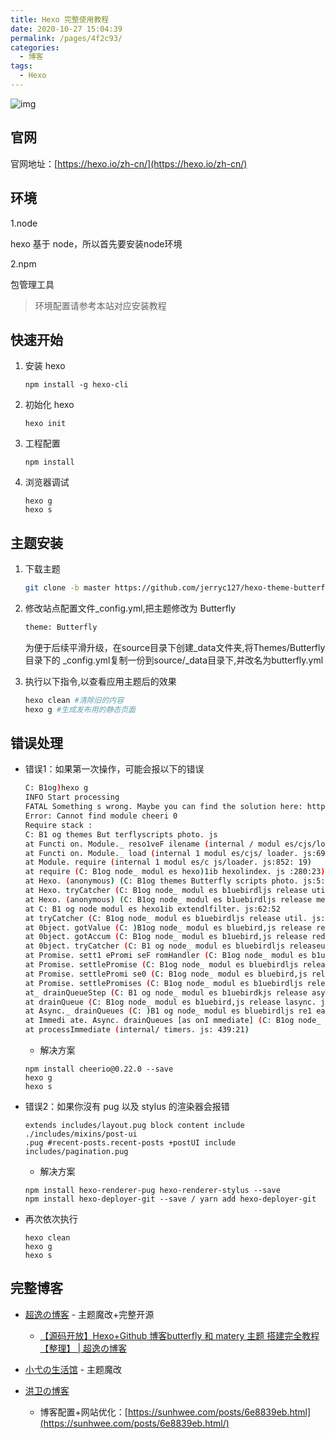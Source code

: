 ```yaml
---
title: Hexo 完整使用教程
date: 2020-10-27 15:04:39
permalink: /pages/4f2c93/
categories:
  - 博客
tags:
  - Hexo
---
```


![img](https://static.zhmbo.cn/img/20201029172757.png)

## 官网

官网地址：[https://hexo.io/zh-cn/](https://hexo.io/zh-cn/)

<!-- more -->

## 环境

1.node

hexo 基于 node，所以首先要安装node环境

2.npm

包管理工具

> 环境配置请参考本站对应安装教程

## 快速开始

1. 安装 hexo

   ``` shell
   npm install -g hexo-cli
   ```

2. 初始化 hexo

    ``` shell
    hexo init
    ```

3. 工程配置

    ``` shell
    npm install
    ```

4. 浏览器调试

    ``` shell
    hexo g
    hexo s
    ```

## 主题安装

1. 下载主题

    ``` sh
    git clone -b master https://github.com/jerryc127/hexo-theme-butterfly.git themes/Butterfly
    ```

2. 修改站点配置文件_config.yml,把主题修改为 Butterfly

    ``` sh
    theme: Butterfly
    ```

    为便于后续平滑升级，在source目录下创建_data文件夹,将Themes/Butterfly目录下的		 _config.yml复制一份到source/_data目录下,并改名为butterfly.yml

3. 执行以下指令,以查看应用主题后的效果

    ``` sh
    hexo clean #清除旧的内容
    hexo g #生成发布用的静态页面
    ```

## 错误处理

- 错误1：如果第一次操作，可能会报以下的错误

    ``` sh
    C: B1og)hexo g
    INFO Start processing
    FATAL Something s wrong. Maybe you can find the solution here: https:l /hexo. io/ docs/ troub1 eshooting. htm1
    Error: Cannot find module cheeri 0
    Require stack :
    C: B1 og themes But terflyscripts photo. js
    at Functi on. Module._ reso1veF ilename (internal / modul es/cjs/loader. js:797:15)
    at Functi on. Module._ load (internal 1 modul es/cjs/ loader. js:690:27)
    at Module. require (internal 1 modul es/c js/loader. js:852: 19)
    at require (C: B1og node_ modul es hexo)1ib hexolindex. js :280:23)
    at Hexo. (anonymous) (C: B1og themes Butterfly scripts photo. js:5: 19)
    at Hexo. tryCatcher (C: B1og node_ modul es b1uebirdljs release util. js:16:23)
    at Hexo. (anonymous) (C: B1og node_ modul es b1uebirdljs release method. js:15 :34)
    at C: B1 og node modul es hexo1ib extendlfilter. js:62:52
    at tryCatcher (C: B1og node_ modul es b1uebirdljs release util. js:16:23)
    at 0bject. gotValue (C: )B1og node_ modul es bluebird,js release reduce. js: 166:18)
    at 0bject. gotAccum (C: B1og node_ modul es b1uebird,js release reduce. js: 155:25 )
    at 0bject. tryCatcher (C: B1 og node_ modul es bluebirdljs releaseutil. js: 16:23)
    at Promise. sett1 ePromi seF romHandler (C: B1og node_ modul es b1uebirdjs rel ease promi se. js:547:31)
    at Promise. settlePromise (C: B1og node_ modul es bluebirdljs release promise. js :604: 18)
    at Promise. settlePromi se0 (C: B1og node_ modul es bluebird,js rel ease promise. js :649: 10)
    at Promise. settlePromises (C: B1og node_ modul es b1uebirdljs release promi se. js:729:18)
    at_ drainQueueStep (C: B1 og node_ modul es b1uebirdkjs release async. js:93:12)
    at drainQueue (C: B1og node_ modul es b1uebird,js release lasync. js:86:9)
    at Async._ drainQueues (C: )B1 og node_ modul es bluebirdljs re1 ease lasync. js: 102:5)
    at Immedi ate. Async. drainQueues [as onI mmediate] (C: B1og node_ modul es b1uebirdlisrelease)async. js:15:14)
    at processImmediate (internal/ timers. js: 439:21)
    ```

    - 解决方案

    ```  shell
    npm install cheerio@0.22.0 --save
    hexo g
    hexo s
    ```

- 错误2：如果你沒有 pug 以及 stylus 的渲染器会报错

    ``` shell
    extends includes/layout.pug block content include ./includes/mixins/post-ui
    .pug #recent-posts.recent-posts +postUI include includes/pagination.pug
    ```

    - 解决方案

    ``` shell
    npm install hexo-renderer-pug hexo-renderer-stylus --save
    npm install hexo-deployer-git --save / yarn add hexo-deployer-git
    ```

- 再次依次执行

    ``` shell
    hexo clean
    hexo g
    hexo s
    ```

## 完整博客

- [超逸の博客](https://yangchaoyi.vip/) - 主题魔改+完整开源
  - [【源码开放】Hexo+Github 博客butterfly 和 matery 主题 搭建完全教程【整理】 | 超逸の博客](https://yangchaoyi.vip/posts/520520/#%E5%8F%8B%E9%93%BE%E6%A0%B7%E5%BC%8F%E7%BE%8E%E5%8C%96)

- [小弋の生活馆](https://lovelijunyi.gitee.io/) - 主题魔改
- [洪卫の博客](https://sunhwee.com/)
  - 博客配置+网站优化：[https://sunhwee.com/posts/6e8839eb.html](https://sunhwee.com/posts/6e8839eb.html/)
